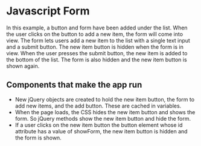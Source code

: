 # Javascript Form
In this example, a button and form have been added under the list. When the user clicks on the button to add a new item, the form will come into view. The form lets users add a new item to the list with a single text input and a submit button. The new item button is hidden when the form is in view. When the user presses the submit button, the new item is added to the bottom of the list. The form is also hidden and the new item button is shown again.

## Components that make the app run

* New jQuery objects are created to hold the new item button, the form to add new items, and the add button. These are cached in variables.
* When the page loads, the CSS hides the new item button and shows the form. So jQuery methods show the new item button and hide the form.
* If a user clicks on the new item button the button element whose id attribute has a value of showForm, the new item button is hidden and the form is shown.
